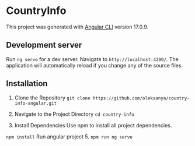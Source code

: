 # CountryInfo

This project was generated with [Angular CLI](https://github.com/angular/angular-cli) version 17.0.9.

## Development server

Run `ng serve` for a dev server. Navigate to `http://localhost:4200/`. The application will automatically reload if you change any of the source files.

## Installation

1. Clone the Repository
``git clone https://github.com/oleksanya/country-info-angular.git``

2. Navigate to the Project Directory
   ``cd country-info``

4. Install Dependencies Use npm to install all project dependencies.

  ``npm install``
  Run angular project
5. ``npm run ng serve ``
